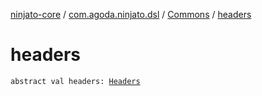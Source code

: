 [ninjato-core](../../index.md) / [com.agoda.ninjato.dsl](../index.md) / [Commons](index.md) / [headers](./headers.md)

# headers

`abstract val headers: `[`Headers`](../../com.agoda.ninjato.http/-headers/index.md)